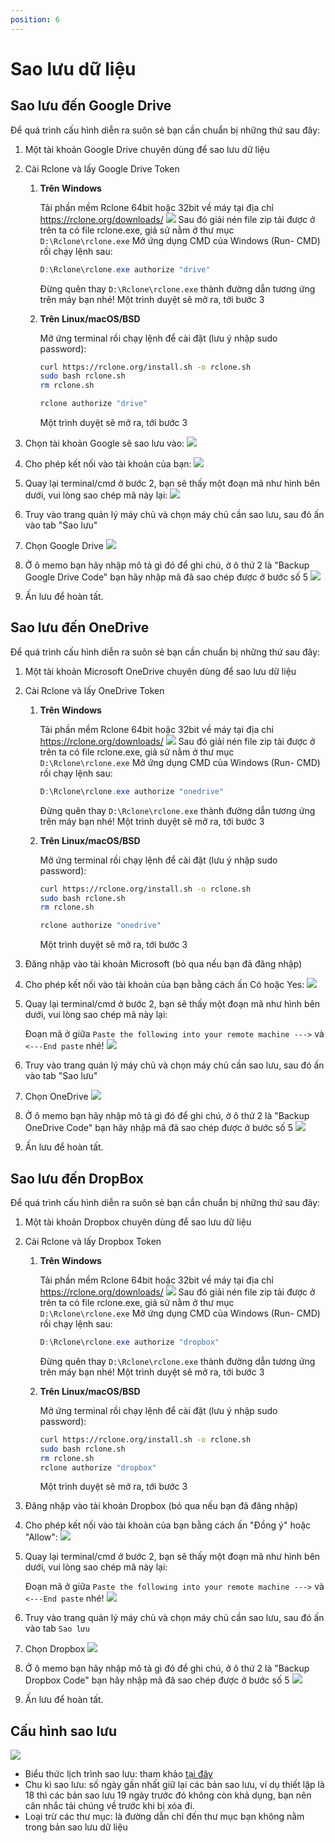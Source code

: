 ```yaml
---
position: 6
---
```


<script setup>
import { data } from '../../.vitepress/config.data.ts'
</script>

# Sao lưu dữ liệu

## Sao lưu đến Google Drive

Để quá trình cấu hình diễn ra suôn sẻ bạn cần chuẩn bị những thứ sau đây:

1. Một tài khoản Google Drive chuyên dùng để sao lưu dữ liệu
2. Cài Rclone và lấy Google Drive Token

    1. **Trên Windows**

        Tải phần mềm Rclone 64bit hoặc 32bit về máy tại địa chỉ https://rclone.org/downloads/
        ![](../../images/backup/rclone-download.png)
        Sau đó giải nén file zip tải được ở trên ta có file rclone.exe, giả sử nằm ở thư mục `D:\Rclone\rclone.exe`
        Mở ứng dụng CMD của Windows (Run- CMD) rồi chạy lệnh sau:

        ```powershell
        D:\Rclone\rclone.exe authorize "drive"
        ```

        Đừng quên thay `D:\Rclone\rclone.exe` thành đường dẫn tương ứng trên máy bạn nhé!
        Một trình duyệt sẽ mở ra, tới bước 3

    2. **Trên Linux/macOS/BSD**

        Mở ứng terminal rồi chạy lệnh để cài đặt (lưu ý nhập sudo password):

        ```bash
        curl https://rclone.org/install.sh -o rclone.sh
        sudo bash rclone.sh
        rm rclone.sh

        rclone authorize "drive"
        ```

        Một trình duyệt sẽ mở ra, tới bước 3

3. Chọn tài khoản Google sẽ sao lưu vào:
   ![](../../images/backup/googledrive01.png)
4. Cho phép kết nối vào tài khoản của bạn:
   ![](../../images/backup/googledrive02.png)
5. Quay lại terminal/cmd ở bước 2, bạn sẽ thấy một đoạn mã như hình bên dưới, vui lòng sao chép mã này lại:
   ![](../../images/backup/rclone-ggdrive-config-token.png)
6. Truy vào <a :href="data.url + '/servers/'" target="_blank">trang quản lý máy chủ</a> và chọn máy chủ cần sao lưu, sau đó ấn vào tab "Sao lưu"
7. Chọn Google Drive
   ![](../../images/backup/backup-list.png)
8. Ở ô memo bạn hãy nhập mô tả gì đó để ghi chú, ở ô thứ 2 là "Backup Google Drive Code" bạn hãy nhập mã đã sao chép được ở bước số 5
   ![](../../images/backup/googledrive05.png)
9. Ấn lưu để hoàn tất.

## Sao lưu đến OneDrive

Để quá trình cấu hình diễn ra suôn sẻ bạn cần chuẩn bị những thứ sau đây:

1. Một tài khoản Microsoft OneDrive chuyên dùng để sao lưu dữ liệu
2. Cài Rclone và lấy OneDrive Token

    1. **Trên Windows**

        Tải phần mềm Rclone 64bit hoặc 32bit về máy tại địa chỉ https://rclone.org/downloads/
        ![](../../images/backup/rclone-download.png)
        Sau đó giải nén file zip tải được ở trên ta có file rclone.exe, giả sử nằm ở thư mục `D:\Rclone\rclone.exe`
        Mở ứng dụng CMD của Windows (Run- CMD) rồi chạy lệnh sau:

        ```powershell
        D:\Rclone\rclone.exe authorize "onedrive"
        ```

        Đừng quên thay `D:\Rclone\rclone.exe` thành đường dẫn tương ứng trên máy bạn nhé!
        Một trình duyệt sẽ mở ra, tới bước 3

    2. **Trên Linux/macOS/BSD**

        Mở ứng terminal rồi chạy lệnh để cài đặt (lưu ý nhập sudo password):

        ```bash
        curl https://rclone.org/install.sh -o rclone.sh
        sudo bash rclone.sh
        rm rclone.sh

        rclone authorize "onedrive"
        ```

        Một trình duyệt sẽ mở ra, tới bước 3

3. Đăng nhập vào tài khoản Microsoft (bỏ qua nếu bạn đã đăng nhập)
4. Cho phép kết nối vào tài khoản của bạn bằng cách ấn Có hoặc Yes:
   ![](../../images/onedrive-accept.png)
5. Quay lại terminal/cmd ở bước 2, bạn sẽ thấy một đoạn mã như hình bên dưới, vui lòng sao chép mã này lại:

    Đoạn mã ở giữa `Paste the following into your remote machine --->` và `<---End paste` nhé!
    ![](../../images/backup/rclone-config-token.png)

6. Truy vào <a :href="data.url + '/servers/'" target="_blank">trang quản lý máy chủ</a> và chọn máy chủ cần sao lưu, sau đó ấn vào tab "Sao lưu"
7. Chọn OneDrive
   ![](../../images/backup/backup-list.png)
8. Ở ô memo bạn hãy nhập mô tả gì đó để ghi chú, ở ô thứ 2 là "Backup OneDrive Code" bạn hãy nhập mã đã sao chép được ở bước số 5
   ![](../../images/connect-onedrive.png)
9. Ấn lưu để hoàn tất.

## Sao lưu đến DropBox

Để quá trình cấu hình diễn ra suôn sẻ bạn cần chuẩn bị những thứ sau đây:

1. Một tài khoản Dropbox chuyên dùng để sao lưu dữ liệu
2. Cài Rclone và lấy Dropbox Token

    1. **Trên Windows**

        Tải phần mềm Rclone 64bit hoặc 32bit về máy tại địa chỉ https://rclone.org/downloads/
        ![](../../images/backup/rclone-download.png)
        Sau đó giải nén file zip tải được ở trên ta có file rclone.exe, giả sử nằm ở thư mục `D:\Rclone\rclone.exe`
        Mở ứng dụng CMD của Windows (Run- CMD) rồi chạy lệnh sau:

        ```powershell
        D:\Rclone\rclone.exe authorize "dropbox"
        ```

        Đừng quên thay `D:\Rclone\rclone.exe` thành đường dẫn tương ứng trên máy bạn nhé!
        Một trình duyệt sẽ mở ra, tới bước 3

    2. **Trên Linux/macOS/BSD**

        Mở ứng terminal rồi chạy lệnh để cài đặt (lưu ý nhập sudo password):

        ```bash
        curl https://rclone.org/install.sh -o rclone.sh
        sudo bash rclone.sh
        rm rclone.sh
        rclone authorize "dropbox"
        ```

        Một trình duyệt sẽ mở ra, tới bước 3

3. Đăng nhập vào tài khoản Dropbox (bỏ qua nếu bạn đã đăng nhập)
4. Cho phép kết nối vào tài khoản của bạn bằng cách ấn "Đồng ý" hoặc "Allow":
   ![](../../images/dropbox-allow.png)
5. Quay lại terminal/cmd ở bước 2, bạn sẽ thấy một đoạn mã như hình bên dưới, vui lòng sao chép mã này lại:

    Đoạn mã ở giữa `Paste the following into your remote machine --->` và `<---End paste` nhé!
    ![](../../images/backup/rclone-config-token.png)

6. Truy vào <a :href="data.url + '/servers/'" target="_blank">trang quản lý máy chủ</a> và chọn máy chủ cần sao lưu, sau đó ấn vào tab `Sao lưu`
7. Chọn Dropbox
   ![](../../images/backup/backup-list.png)
8. Ở ô memo bạn hãy nhập mô tả gì đó để ghi chú, ở ô thứ 2 là "Backup Dropbox Code" bạn hãy nhập mã đã sao chép được ở bước số 5
   ![](../../images/connect-onedrive.png)
9. Ấn lưu để hoàn tất.

## Cấu hình sao lưu

![](../../images/backup/backup-configuration.png)

-   Biểu thức lịch trình sao lưu: tham khảo [tại đây](../knowledge/cron-job.md)
-   Chu kì sao lưu: số ngày gần nhất giữ lại các bản sao lưu, ví dụ thiết lập là 18 thì các bản sao lưu 19 ngày trước đó không còn khả dụng, bạn nên cân nhắc tải chúng về trước khi bị xóa đi.
-   Loại trừ các thư mục: là đường dẫn chỉ đến thư mục bạn không nằm trong bản sao lưu dữ liệu
